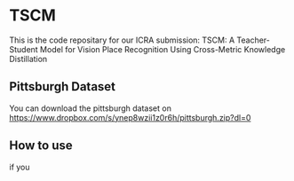 # TSCM
This is the code repositary for our ICRA submission: TSCM: A Teacher-Student Model for Vision Place Recognition Using Cross-Metric Knowledge Distillation
## Pittsburgh Dataset
You can download the pittsburgh dataset on https://www.dropbox.com/s/ynep8wzii1z0r6h/pittsburgh.zip?dl=0
## How to use
if you
